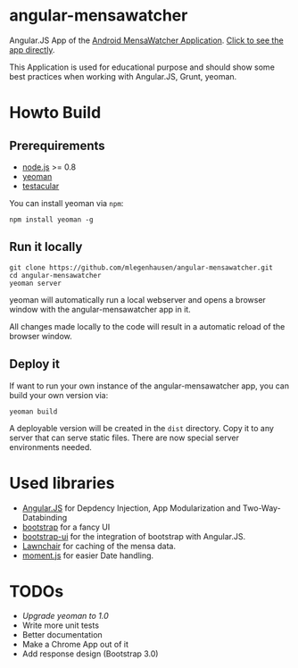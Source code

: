 angular-mensawatcher
===================

Angular.JS App of the [Android MensaWatcher Application](https://code.google.com/p/mensawatcher/). [Click to see the app directly](http://mlegenhausen.github.com/angular-foodwatcher).

This Application is used for educational purpose and should show some best practices when working with Angular.JS, Grunt, yeoman.

# Howto Build

## Prerequirements

 * [node.js](http://www.nodejs.org/) >= 0.8
 * [yeoman](http.//http://yeoman.io/)
 * [testacular](http://testacular.github.com/)

You can install yeoman via `npm`:

```
npm install yeoman -g
```

## Run it locally

```
git clone https://github.com/mlegenhausen/angular-mensawatcher.git
cd angular-mensawatcher
yeoman server
```

yeoman will automatically run a local webserver and opens a browser window with the angular-mensawatcher app in it.

All changes made locally to the code will result in a automatic reload of the browser window.

## Deploy it

If want to run your own instance of the angular-mensawatcher app, you can build your own version via:

```
yeoman build
```

A deployable version will be created in the `dist` directory. Copy it to any server that can serve static files. There are now special server environments needed.

# Used libraries

 * [Angular.JS](http://angularjs.org/) for Depdency Injection, App Modularization and Two-Way-Databinding
 * [bootstrap](http://twitter.github.com/bootstrap/) for a fancy UI
 * [bootstrap-ui](http://angular-ui.github.com/bootstrap/) for the integration of bootstrap with Angular.JS.
 * [Lawnchair](http://brian.io/lawnchair/) for caching of the mensa data.
 * [moment.js](http://momentjs.com/) for easier Date handling.

# TODOs

 * _Upgrade yeoman to 1.0_
 * Write more unit tests
 * Better documentation
 * Make a Chrome App out of it
 * Add response design (Bootstrap 3.0)
